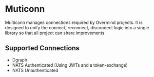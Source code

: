 # Muticonn

Multiconn manages connections required by Overmind projects. It is designed to unify the connect, reconnect, disconnect logic into a single library so that all project can share improvements

## Supported Connections

* Dgraph
* NATS Authenticated (Using JWTs and a token-exchange)
* NATS Unauthenticated
